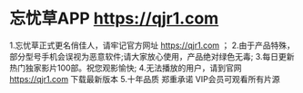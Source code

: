 # 忘忧草APP  https://qjr1.com
1.忘忧草正式更名俏佳人，请牢记官方网址 https://qjr1.com ； 
2.由于产品特殊，部分型号手机会误视为恶意软件;请大家放心使用，产品绝对绿色无毒;
3.每日更新热门独家影片100部。祝您观影愉快; 
4.无法播放的用户，请到官网 https://qjr1.com 下载最新版本
5.十年品质 郑重承诺 VIP会员可观看所有片源
